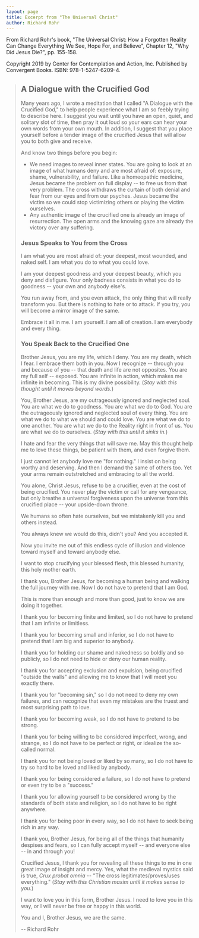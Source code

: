 ```yaml
---
layout: page
title: Excerpt from "The Universal Christ"
author: Richard Rohr
---
```


From Richard Rohr's book, "The Universal Christ: How a Forgotten Reality Can Change Everything We See, Hope For, and Believe", Chapter 12, "Why Did Jesus Die?", pp. 155-158.

Copyright 2019 by Center for Contemplation and Action, Inc.  Published by Convergent Books.  ISBN: 978-1-5247-6209-4.

> ## A Dialogue with the Crucified God
>
> Many years ago, I wrote a meditation that I called "A Dialogue with the Crucified God," to help people experience what I am so feebly trying to describe here.  I suggest you wait until you have an open, quiet, and solitary slot of time, then pray it out loud so your ears can hear your own words from your own mouth.  In addition, I suggest that you place yourself before a tender image of the crucified Jesus that will allow you to both give and receive.
>
> And know two things before you begin:
>
> - We need images to reveal inner states.  You are going to look at an image of what humans deny and are most afraid of:  exposure, shame, vulnerability, and failure.  Like a homeopathic medicine, Jesus became the problem on full display -- to free us from that very problem.  The cross withdraws the curtain of both denial and fear from our eyes and from our psyches.  Jesus became the victim so we could stop victimizing others or playing the victim ourselves.
> - Any authentic image of the crucified one is already an image of resurrection.  The open arms and the knowing gaze are already the victory over any suffering.
>
> ### Jesus Speaks to You from the Cross
>
> I am what you are most afraid of:  your deepest, most wounded, and naked self.  I am what you do to what you could love.
>
> I am your deepest goodness and your deepest beauty, which you deny and disfigure.  Your only badness consists in what you do to goodness -- your own and anybody else's.
>
> You run away from, and you even attack, the only thing that will really transform you.  But there is nothing to hate or to attack.  If you try, you will become a mirror image of the same.
>
> Embrace it all in me.  I am yourself.  I am all of creation.  I am everybody and every thing.
>
> ### You Speak Back to the Crucified One
>
> Brother Jesus, you are my life, which I deny.  You are my death, which I fear.  I embrace them both in you.  Now I recognize -- through you and because of you -- that death and life are not opposites.  You are my full self -- exposed.  You are infinite in action, which makes me infinite in becoming.  This is my divine possibility.  (_Stay with this thought until it moves beyond words._)
>
> You, Brother Jesus, are my outrageously ignored and neglected soul.  You are what we do to goodness.  You are what we do to God.  You are the outrageously ignored and neglected soul of every thing.  You are what we do to what we should and could love.  You are what we do to one another.  You are what we do to the Reality right in front of us.  You are what we do to ourselves.  (_Stay with this until it sinks in._)
>
> I hate and fear the very things that will save me.  May this thought help me to love these things, be patient with them, and even forgive them.
>
> I just cannot let anybody love me "for nothing."  I insist on being worthy and deserving.  And then I demand the same of others too.  Yet your arms remain outstretched and embracing to all the world.
>
> You alone, Christ Jesus, refuse to be a crucifier, even at the cost of being crucified.  You never play the victim or call for any vengeance, but only breathe a universal forgiveness upon the universe from this crucified place -- your upside-down throne.
>
> We humans so often hate ourselves, but we mistakenly kill you and others instead.
>
> You always knew we would do this, didn't you?  And you accepted it.
>
> Now you invite me out of this endless cycle of illusion and violence toward myself and toward anybody else.
>
> I want to stop crucifying your blessed flesh, this blessed humanity, this holy mother earth.
>
> I thank you, Brother Jesus, for becoming a human being and walking the full journey with me.  Now I do not have to pretend that I am God.
>
> This is more than enough and more than good, just to know we are doing it together.
>
> I thank you for becoming finite and limited, so I do not have to pretend that I am infinite or limitless.
>
> I thank you for becoming small and inferior, so I do not have to pretend that I am big and superior to anybody.
>
> I thank you for holding our shame and nakedness so boldly and so publicly, so I do not need to hide or deny our human reality.
>
> I thank you for accepting exclusion and expulsion, being crucified "outside the walls" and allowing me to know that I will meet you exactly there.
>
> I thank you for "becoming sin," so I do not need to deny my own failures, and can recognize that even my mistakes are the truest and most surprising path to love.
>
> I thank you for becoming weak, so I do not have to pretend to be strong.
>
> I thank you for being willing to be considered imperfect, wrong, and strange, so I do not have to be perfect or right, or idealize the so-called normal.
>
> I thank you for not being loved or liked by so many, so I do not have to try so hard to be loved and liked by anybody.
>
> I thank you for being considered a failure, so I do not have to pretend or even try to be a "success."
>
> I thank you for allowing yourself to be considered wrong by the standards of both state and religion, so I do not have to be right anywhere.
>
> I thank you for being poor in every way, so I do not have to seek being rich in any way.
>
> I thank you, Brother Jesus, for being all of the things that humanity despises and fears, so I can fully accept myself -- and everyone else -- in and through you!
>
> Crucified Jesus, I thank you for revealing all these things to me in one great image of insight and mercy.  Yes, what the medieval mystics said is true, _Crux probat omnia_ -- "The cross legitimates/proves/uses everything." (_Stay with this Christian maxim until it makes sense to you._)
>
> I want to love you in this form, Brother Jesus.  I need to love you in this way, or I will never be free or happy in this world.
>
> You and I, Brother Jesus, we are the same.
>
> -- Richard Rohr

